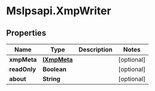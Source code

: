 # Mslpsapi.XmpWriter

## Properties
Name | Type | Description | Notes
------------ | ------------- | ------------- | -------------
**xmpMeta** | [**IXmpMeta**](IXmpMeta.md) |  | [optional] 
**readOnly** | **Boolean** |  | [optional] 
**about** | **String** |  | [optional] 


